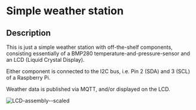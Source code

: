 # Simple weather station

## Description

This is just a simple weather station with off-the-shelf components, consisting essentially of a BMP280 temperature-and-pressure-sensor and an LCD (Liquid Crystal Display).

Either component is connected to the I2C bus, i.e. Pin 2 (SDA) and 3 (SCL) of a Raspberry Pi.

Weather data is published via MQTT, and/or displayed on the LCD.

![LCD-assembly--scaled](https://github.com/Florian-Wilhelm/Raspberry-Pi/assets/77980708/a83b0d83-194f-4272-b989-b6af7ab5d724)
